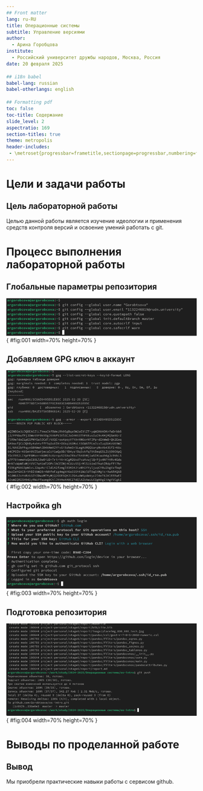 ```yaml
---
## Front matter
lang: ru-RU
title: Операционные системы
subtitle: Управление версиями
author:
  - Арина Горобцова
institute:
  - Российский университет дружбы народов, Москва, Россия
date: 20 февраля 2025

## i18n babel
babel-lang: russian
babel-otherlangs: english

## Formatting pdf
toc: false
toc-title: Содержание
slide_level: 2
aspectratio: 169
section-titles: true
theme: metropolis
header-includes:
 - \metroset{progressbar=frametitle,sectionpage=progressbar,numbering=fraction}
---
```


# Цели и задачи работы

## Цель лабораторной работы

Целью данной работы является изучение идеологии и применения средств контроля версий и освоение умений работать с git.

# Процесс выполнения лабораторной работы

## Глобальные параметры репозитория

![Параметры репозитория](image/02.png){ #fig:001 width=70% height=70% }

## Добавляем GPG ключ в аккаунт

![GPG ключ](image/06.png){ #fig:002 width=70% height=70% }

## Настройка gh

![Связь репозитория с аккаунтом](image/08.png){ #fig:003 width=70% height=70% }

## Подготовка репозитория

![Подготовка репозитория](image/10.png){ #fig:004 width=70% height=70% }

# Выводы по проделанной работе

## Вывод

Мы приобрели практические навыки работы с сервисом github.

